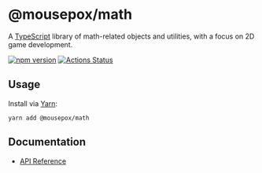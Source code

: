 # @mousepox/math

A [TypeScript](https://www.typescriptlang.org) library of math-related objects and utilities, with a focus on 2D game development.

[![npm version](https://badge.fury.io/js/%40mousepox%2Fmath.svg)](https://badge.fury.io/js/%40mousepox%2Fmath) [![Actions Status](https://github.com/geoffb/mousepox-math/workflows/NodeCI/badge.svg)](https://github.com/geoffb/mousepox-math/actions)

## Usage

Install via [Yarn](https://yarnpkg.com):

```
yarn add @mousepox/math
```

## Documentation

* [API Reference](https://geoffb.github.io/mousepox-math/)
